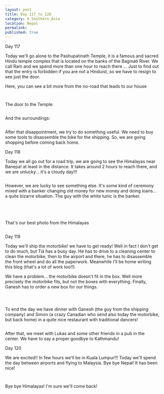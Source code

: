 ```yaml
---
layout: post
title: Day 117_to_120
category: 6_Southern_Asia
location: Nepal
permalink: 
published: true
---
```


Day 117

Today we'll go alone to the Pashupatinath Temple, it is a famous and sacred Hindu temple complex that is located on the banks of the Bagmati River. We call Ram and we spend more than one hour to reach there ... Just to find out that the entry is forbidden if you are not a Hinduist, so we have to resign to see just the door.

Here, you can see a bit more from the no-road that leads to our house

<p><a
href="https://lh3.googleusercontent.com/v7_rigm8RPA2q-vA_cBzXvbN1Lh4ydU6TDlcJJXysOlLrYJvbnIyyZbvqEXrkdsX0iPX7FmgdEHqzD9s3QPyApeCXsk79e8EsdU4Brp0vGz0yXTHBFl_P975Y9ncC8RsewS08XdyBOsNoxg0VQrOG1UX1fRKz6DfAd8w6ShABerODP5qS8452YrWgvEOpnpZt0bSQfjMrGFnb_MTDn0-gZwzKmmMGVQcShtbq-9IkAtV6QqR3lp-mUh8otAhpN6_dKFsLgB6wrxaVhnFRM0W9JlcaCqBdQbwXhaiDrWor63Cs_D7P6B6y_oeBlWQfbd5Oqxy1vdPQQ8QiU_AFYZaMVMfGnGMwJ-uLadZKymUfxKXkwVigJfCqUXVnjCwTYm4oQ98aE7_WI1Z4pHCDiOABjuS6Ez76YQ0OziOwSkqUMkEGymideiFMq7hrzilLFt_kehFykNjaQPn7QazK8NDs5P0P5XbbhSbZhDtcRgeXSWEYkfL1Uaq4Ls8zEBzNzehPgejIa1qiIFcnp9BBNXf4U4T08XR11XyWaRmnjAMVDDJkI9fSCbnX22kNe7t7p_7BRHAJIF2tdh43koLkm6AZxBcDLiJhfrLZdeZLNp-N65df_EaC_1eh3Yl-DHFVNNVp6uoH6XM4_0SEnwdwNcRcHCfRH8H0CQ_0_jQO31OWcDH9F2305ySJv2-6g=w669-h502-no"><img 
src="https://lh3.googleusercontent.com/v7_rigm8RPA2q-vA_cBzXvbN1Lh4ydU6TDlcJJXysOlLrYJvbnIyyZbvqEXrkdsX0iPX7FmgdEHqzD9s3QPyApeCXsk79e8EsdU4Brp0vGz0yXTHBFl_P975Y9ncC8RsewS08XdyBOsNoxg0VQrOG1UX1fRKz6DfAd8w6ShABerODP5qS8452YrWgvEOpnpZt0bSQfjMrGFnb_MTDn0-gZwzKmmMGVQcShtbq-9IkAtV6QqR3lp-mUh8otAhpN6_dKFsLgB6wrxaVhnFRM0W9JlcaCqBdQbwXhaiDrWor63Cs_D7P6B6y_oeBlWQfbd5Oqxy1vdPQQ8QiU_AFYZaMVMfGnGMwJ-uLadZKymUfxKXkwVigJfCqUXVnjCwTYm4oQ98aE7_WI1Z4pHCDiOABjuS6Ez76YQ0OziOwSkqUMkEGymideiFMq7hrzilLFt_kehFykNjaQPn7QazK8NDs5P0P5XbbhSbZhDtcRgeXSWEYkfL1Uaq4Ls8zEBzNzehPgejIa1qiIFcnp9BBNXf4U4T08XR11XyWaRmnjAMVDDJkI9fSCbnX22kNe7t7p_7BRHAJIF2tdh43koLkm6AZxBcDLiJhfrLZdeZLNp-N65df_EaC_1eh3Yl-DHFVNNVp6uoH6XM4_0SEnwdwNcRcHCfRH8H0CQ_0_jQO31OWcDH9F2305ySJv2-6g=w669-h502-no" alt=""></a></p>

<p><a
href="https://lh3.googleusercontent.com/ckd81FyknJTK6wSZKogrMl0tcoWyQzu-4BviLzYZAVcWm0XjmPm6AQd8PdIBRWkHw6l3Bev_aOFhix96Wyxs-Kg0eBBAh0PaC8WMRMkIEnzF05MURGRSIiJw9kaeM5qwmLxftkYE3Fe1VsyH8C9u7TCGpVIkN9PO6RNbSfbd8Dx3SPbRv7Pm4N0F-cQIYjdnGVnIzOHzeoNnhE-Bt9Sf4QJny92uWKep3FFK9aAOc7oqdx1HoaHR-Cp8TxlJs6qCVGhoHjPbrniin8b2zNxoHFI3NhTqpcrM29R1ksZA3hIQWqZxGl5RaS0xIZSjcQ-tKfA-sgrn-GRknA8lzaNa-qkUDfFlJVtvMx26k4kKOu2wmb8vpwMx2QVaXKUCmtd9dGtK5GE9GKtQrpihzvToVr8SAeP_KZ_ckEHIUrkbc_n-ygh_wJJ0pfdoIHl-Vb0MlUlnANrHhwKZGd9aaZFD9pt9jgsmHQd3KF6b2J7-EutUZW6IYVK5zItgR3V3JmROoxJsQTJzvj1s_vFDRxYJEZNvK4Qqp1tlZ2_6dV7Eaa-BxNXhRSuN5wr7vf39KStk0UD4isI5-KDz5kK6OBsplLQBKW1_F_3NRc7_z0Wulxnj1sQArPxC2ClEjVj20qfceowiMTEffHoPOFLqV26smo2ENAyhrK5fLaEI3_iUN0aU3Xb6w7MPiiJAFw=w836-h627-no"><img 
src="https://lh3.googleusercontent.com/ckd81FyknJTK6wSZKogrMl0tcoWyQzu-4BviLzYZAVcWm0XjmPm6AQd8PdIBRWkHw6l3Bev_aOFhix96Wyxs-Kg0eBBAh0PaC8WMRMkIEnzF05MURGRSIiJw9kaeM5qwmLxftkYE3Fe1VsyH8C9u7TCGpVIkN9PO6RNbSfbd8Dx3SPbRv7Pm4N0F-cQIYjdnGVnIzOHzeoNnhE-Bt9Sf4QJny92uWKep3FFK9aAOc7oqdx1HoaHR-Cp8TxlJs6qCVGhoHjPbrniin8b2zNxoHFI3NhTqpcrM29R1ksZA3hIQWqZxGl5RaS0xIZSjcQ-tKfA-sgrn-GRknA8lzaNa-qkUDfFlJVtvMx26k4kKOu2wmb8vpwMx2QVaXKUCmtd9dGtK5GE9GKtQrpihzvToVr8SAeP_KZ_ckEHIUrkbc_n-ygh_wJJ0pfdoIHl-Vb0MlUlnANrHhwKZGd9aaZFD9pt9jgsmHQd3KF6b2J7-EutUZW6IYVK5zItgR3V3JmROoxJsQTJzvj1s_vFDRxYJEZNvK4Qqp1tlZ2_6dV7Eaa-BxNXhRSuN5wr7vf39KStk0UD4isI5-KDz5kK6OBsplLQBKW1_F_3NRc7_z0Wulxnj1sQArPxC2ClEjVj20qfceowiMTEffHoPOFLqV26smo2ENAyhrK5fLaEI3_iUN0aU3Xb6w7MPiiJAFw=w836-h627-no" alt=""></a></p>

The door to the Temple:

<p><a
href="https://lh3.googleusercontent.com/v9-sQMedpAnsuA__HXW6qzXZgm-FhMq8xrkPLpHw_X9nD-zlh3L-PhwwZz0CwkwsCykqrI1pJalBfx3coUX03CLVJnh2VRaL_Xsn0sVQ_9K5N0eeViukGck56KWne7MKFQ0Y-kZ0l4vi21sR4CvaP7qd4i42O4kfKimEcMKi-SlYbegCVwsI16Wjh3oeVMidPnilGpL_yqNIpc61z3KcXZQO8uk7qyxksQlSVNaJZxfhUPA1W6k8wSICg5G6sqIiCuMnhMX0HvpmE6XkRg6GxD5_RusiRxuc0JzFYqrMLokNyEMU-zyibRUbf6RNa9ct46OflYlQWrApPCyf2wIIKz1_0YygSfbk9MdBUmbRMXmH93JgpmV_4NuYNp66C75cCV9UnIhxp9f81aqDSkqKt9un5xHq5rc4XcQWlGb-fohHanBXtFTbFEDBBAgAG6Kxg1oj0_rCCZ88LeRpBrnqVO87ZxTiIBHkNEssuMKiRC4dBUGuB3_zhZks4dJqiVkLcM3NxeBtEN9I9t1HF_T6pOOXz_qmLP0m7Eod17qsfBI_VUFtMHW8xjgsmvme9wF7gAO8eahPJxxV3ZSoCF97OiGzNaPZmL4MQYaoxTfe_vGglRBY2N2BJp-UvDRjiv1Zdiqt7Bl5ZmhX6g9KoHAbnYXY-OPuQn3fdbQPqD_7gr9SQfucRuQD9arErg=w377-h502-no"><img 
src="https://lh3.googleusercontent.com/v9-sQMedpAnsuA__HXW6qzXZgm-FhMq8xrkPLpHw_X9nD-zlh3L-PhwwZz0CwkwsCykqrI1pJalBfx3coUX03CLVJnh2VRaL_Xsn0sVQ_9K5N0eeViukGck56KWne7MKFQ0Y-kZ0l4vi21sR4CvaP7qd4i42O4kfKimEcMKi-SlYbegCVwsI16Wjh3oeVMidPnilGpL_yqNIpc61z3KcXZQO8uk7qyxksQlSVNaJZxfhUPA1W6k8wSICg5G6sqIiCuMnhMX0HvpmE6XkRg6GxD5_RusiRxuc0JzFYqrMLokNyEMU-zyibRUbf6RNa9ct46OflYlQWrApPCyf2wIIKz1_0YygSfbk9MdBUmbRMXmH93JgpmV_4NuYNp66C75cCV9UnIhxp9f81aqDSkqKt9un5xHq5rc4XcQWlGb-fohHanBXtFTbFEDBBAgAG6Kxg1oj0_rCCZ88LeRpBrnqVO87ZxTiIBHkNEssuMKiRC4dBUGuB3_zhZks4dJqiVkLcM3NxeBtEN9I9t1HF_T6pOOXz_qmLP0m7Eod17qsfBI_VUFtMHW8xjgsmvme9wF7gAO8eahPJxxV3ZSoCF97OiGzNaPZmL4MQYaoxTfe_vGglRBY2N2BJp-UvDRjiv1Zdiqt7Bl5ZmhX6g9KoHAbnYXY-OPuQn3fdbQPqD_7gr9SQfucRuQD9arErg=w377-h502-no" alt=""></a></p>

And the surroundings:

<p><a
href="https://lh3.googleusercontent.com/wqPjRGY4sbYfgrepjKX7HjiZQ6nzURMdlvOqEURY5KwyhZT7xu0Z-ILaw5YM9S6ULfvK6ufj5CUG6z4zB0EkBKZ_3gjj9DEgvb5wSC6u27BUQq7jPcdbTsYIEwGMK4zYN2gKfhcG_i3E2k_gAHu7VE3bbXv-p-lreaXzHwe1uGOAwBSW-dputxsRdWuYujiWd4Gbym-VFPacQ5iZ5GUkceAUx40L-jvjpHewzZsbDWnQjw3PthEm_I49Kl-yTkmnbrn2uDlTNn_OwJ_S9DuKGyM0ue2EaTY0RmQdfHnJKyOUzR-zKu7wX5BXALIU-F6sVKueV2iqgDjdAlQUKnlEtQn1yO_4PR8bPeuk3Ago9OBwD6-oYGZlYWfOXYjL_396iU1tbdwHFGDeJpZhZMdM_MCgRh18Z4nojopXvlf2Fe77ZTFQ0THWypi8DPI8VmuadzC3tO9u1vJMHTbB-sfmq29u2FpZ-6MxcAbiRoGpKY-Ejn539FGw7o5lIgPjgEaI0xXUHl79OJ1Wiam2d1bVpGJeyreRIug99odGSPYNiuNcUjaQb0tC0nTHITNwExbhec-m7AJb8X2h196DRZWXg64TPxzbXXWw6Sk2ruvKN8fQhxQuQyKPRPCZ5z3-qooA9lt9BAUDdkW6SjDbEY3km4o0nNCErUT8comqPPAdK1QEOCUxARV1TZuy1g=w836-h627-no"><img 
src="https://lh3.googleusercontent.com/wqPjRGY4sbYfgrepjKX7HjiZQ6nzURMdlvOqEURY5KwyhZT7xu0Z-ILaw5YM9S6ULfvK6ufj5CUG6z4zB0EkBKZ_3gjj9DEgvb5wSC6u27BUQq7jPcdbTsYIEwGMK4zYN2gKfhcG_i3E2k_gAHu7VE3bbXv-p-lreaXzHwe1uGOAwBSW-dputxsRdWuYujiWd4Gbym-VFPacQ5iZ5GUkceAUx40L-jvjpHewzZsbDWnQjw3PthEm_I49Kl-yTkmnbrn2uDlTNn_OwJ_S9DuKGyM0ue2EaTY0RmQdfHnJKyOUzR-zKu7wX5BXALIU-F6sVKueV2iqgDjdAlQUKnlEtQn1yO_4PR8bPeuk3Ago9OBwD6-oYGZlYWfOXYjL_396iU1tbdwHFGDeJpZhZMdM_MCgRh18Z4nojopXvlf2Fe77ZTFQ0THWypi8DPI8VmuadzC3tO9u1vJMHTbB-sfmq29u2FpZ-6MxcAbiRoGpKY-Ejn539FGw7o5lIgPjgEaI0xXUHl79OJ1Wiam2d1bVpGJeyreRIug99odGSPYNiuNcUjaQb0tC0nTHITNwExbhec-m7AJb8X2h196DRZWXg64TPxzbXXWw6Sk2ruvKN8fQhxQuQyKPRPCZ5z3-qooA9lt9BAUDdkW6SjDbEY3km4o0nNCErUT8comqPPAdK1QEOCUxARV1TZuy1g=w836-h627-no" alt=""></a></p>

After that disappointment, we try to do something useful. We need to buy some tools to disassemble the bike for the shipping. So, we are going shopping before coming back home.

Day 118

Today we all go out for a road trip, we are going to see the Himalayas near Banepa! at least in the distance. It takes around 2 hours to reach there, and we are unlucky... it's a cloudy day!!!

<p><a
href="https://lh3.googleusercontent.com/sxJpGX1XmbEyhtVCR0VgkCT4q9i00RtSElbVk8DlqulM7_Shb82hd3hrxui7eQKU4FczOpA2_6TpfgSdzz93bMDDxkCjmjg45t0hXoTfBn6jE8chIzDPQ767rWjsItHg-nQPD4ffW_yDUG7Q1u3kCBcvMqtw8QD447RA3vY4BBgIgHiiNW98uP00xM37uOQoruwvcN9GBmoojGL4e2bYJVmdfdCp4frIjG7HL9NC9b1pD52VPelVk8ulpmQdx9XoonPlo7E6X95aAtDk6JCjg7q5cxV5aGkngN1ElmVPYltpdMzq1XlR8PshFrtXtU5FSgOgbysH2fQ8wrAlzG6_tXifKdoqboJfM-QP3sxZx_Xhwj4f74lHXldMVekaMcktlM8wL_6uGQIu1alCQHbFh5lbIIbXAYVrGEfDpXGITzNpfUMfYkbjLNPRild4-j4OfBbIircZlciWjWNWfM_8K4WuBcAa0_fjvEwfQqyp2Loh7__0qmQOtXIQ_EMX2dRI3S2RT8GRQuS8jWPcY5lzXsdTiQwrExYhstYaFxZST2GAA_W761kWyWh6AkLp1dbWG89ezubz3aI5oqwFJE3Yj7TvC9o0qoahUOKttwyvX3lxH0JCzB5xVQ-DWdmZjIavWMXWg-mjW9D8ncH-dNOPG8WQKVg5MS3It6Gz9mIAsQ_x_O1n7bSbDrKRig=w669-h502-no"><img 
src="https://lh3.googleusercontent.com/sxJpGX1XmbEyhtVCR0VgkCT4q9i00RtSElbVk8DlqulM7_Shb82hd3hrxui7eQKU4FczOpA2_6TpfgSdzz93bMDDxkCjmjg45t0hXoTfBn6jE8chIzDPQ767rWjsItHg-nQPD4ffW_yDUG7Q1u3kCBcvMqtw8QD447RA3vY4BBgIgHiiNW98uP00xM37uOQoruwvcN9GBmoojGL4e2bYJVmdfdCp4frIjG7HL9NC9b1pD52VPelVk8ulpmQdx9XoonPlo7E6X95aAtDk6JCjg7q5cxV5aGkngN1ElmVPYltpdMzq1XlR8PshFrtXtU5FSgOgbysH2fQ8wrAlzG6_tXifKdoqboJfM-QP3sxZx_Xhwj4f74lHXldMVekaMcktlM8wL_6uGQIu1alCQHbFh5lbIIbXAYVrGEfDpXGITzNpfUMfYkbjLNPRild4-j4OfBbIircZlciWjWNWfM_8K4WuBcAa0_fjvEwfQqyp2Loh7__0qmQOtXIQ_EMX2dRI3S2RT8GRQuS8jWPcY5lzXsdTiQwrExYhstYaFxZST2GAA_W761kWyWh6AkLp1dbWG89ezubz3aI5oqwFJE3Yj7TvC9o0qoahUOKttwyvX3lxH0JCzB5xVQ-DWdmZjIavWMXWg-mjW9D8ncH-dNOPG8WQKVg5MS3It6Gz9mIAsQ_x_O1n7bSbDrKRig=w669-h502-no" alt=""></a></p>

However, we are lucky to see something else. It's some kind of ceremony mixed with a banker changing old money for new money and doing loans... a quite bizarre situation. The guy with the white tunic is the banker.

<p><a
href="https://lh3.googleusercontent.com/xsWgJq8y0aac0Yd3l3rjwMYQ1Ng_fLMvkpvm4hE9Xavl5a_52t3AhWE-87JA2Hg9YGw7NFzpAQR-rI79_Y5-zqCpExypBD11yLepdaw9PHN0ukCRN93UsuJnEGZZV4RwijXKyFWQ_DeNtMUCCoEBEd2lej6QClMp8KqemkRR_foPc6bWlns2s5JxftMiNteevjsjhL16DBibMoXLTD1XNwzAtzvqBFZKLP8sqtpz7Dug8Ikq_v1wqDlsGpkvYq61AtIkUb3FczCgEJ6_zAI8wTkPAw8RbNQ2lMl27DrRXHgSWuvk-XAnYKYbPSpujACAuwVo3KacFO4SDIJazEAtEgICu9gSJbZSc_qjLzqg-85i-e51pe82rjsK5cpeRaEr_CiMDrMs6Xo941OWKlwGn2F99gKcoZOWl8UmDGDmJ7MdsFpGhBogcketIZJHWkkALgHb1-HnEFKqCn9GdAdUPk2R4zITBrsIcWQfo28KMcbmTYXzfPyjV2rsTHvS_7DVKim30IyxKcfoqQnUS-pBX02PaDYUzkQ3kB0a9w5Mbwgnq_uxsZ6m80ojpx5dKugV0Wu5bFfJaYMIZA8G8-lDysGajG_RuBTQeAkfxkYjxpwptvxOI2gktarsVHLPK0a4Ce-6KQCp1ybcrv4Cy5LB0GYP_cs2rk-HOhd1Cj8vv5nD7ExxYBfCflDbiA=w669-h502-no"><img 
src="https://lh3.googleusercontent.com/xsWgJq8y0aac0Yd3l3rjwMYQ1Ng_fLMvkpvm4hE9Xavl5a_52t3AhWE-87JA2Hg9YGw7NFzpAQR-rI79_Y5-zqCpExypBD11yLepdaw9PHN0ukCRN93UsuJnEGZZV4RwijXKyFWQ_DeNtMUCCoEBEd2lej6QClMp8KqemkRR_foPc6bWlns2s5JxftMiNteevjsjhL16DBibMoXLTD1XNwzAtzvqBFZKLP8sqtpz7Dug8Ikq_v1wqDlsGpkvYq61AtIkUb3FczCgEJ6_zAI8wTkPAw8RbNQ2lMl27DrRXHgSWuvk-XAnYKYbPSpujACAuwVo3KacFO4SDIJazEAtEgICu9gSJbZSc_qjLzqg-85i-e51pe82rjsK5cpeRaEr_CiMDrMs6Xo941OWKlwGn2F99gKcoZOWl8UmDGDmJ7MdsFpGhBogcketIZJHWkkALgHb1-HnEFKqCn9GdAdUPk2R4zITBrsIcWQfo28KMcbmTYXzfPyjV2rsTHvS_7DVKim30IyxKcfoqQnUS-pBX02PaDYUzkQ3kB0a9w5Mbwgnq_uxsZ6m80ojpx5dKugV0Wu5bFfJaYMIZA8G8-lDysGajG_RuBTQeAkfxkYjxpwptvxOI2gktarsVHLPK0a4Ce-6KQCp1ybcrv4Cy5LB0GYP_cs2rk-HOhd1Cj8vv5nD7ExxYBfCflDbiA=w669-h502-no" alt=""></a></p>

<p><a
href="https://lh3.googleusercontent.com/a2hqosWNswJybM_zWJL0_NQOhN4v4MduIVuQQXVsnuNmh0p1O5JYWWh229UwYh4dI3T-sEAShmJpWX4GZdU-f192oMsMItK_8KLiJI61hS8jIHxdvw-n5ZKrtilaLMdiPCxi-1kGMdRAvjqpUWbsWiB7XVxJRll7dzlBtbXTYPLN0l6nIuNxNjJfaFyLttVccfcaDPXkm2Ddsrm9yQxtLUnfms9wxIe_8KZ1FQXaHrb2Rr3fwm7QbOvQ4Cnsq40-aU4EsrChqBrsHkLjaqPEFCmRajUjsPo-jxBXrgDWlvNfp-7lqWF-IuIegsTicOiwT7hu0xXgIq0nB-7Joz5CzQcoGiXJRshA5Dd5ZGEsmSDnG6iS7Seo1lfqr6lDRufM3RZztyLbMAUyEMmws3eWPsyiwd2MsQrp6E39JwER3er21nhtUtbRYjQdNSboLG1pY3PLPnUvpVt7K0N2z6URJh9_knPDSS_tSdP8y3M02QBxAijX7ydlatFv-qZgkzPHMP8j_ONVj4WCk-WD7VUXmxUXRo7R7fAJkwKWRRyX4aBfK-Uflzm3fsLWoWUc5zN4HE02aMhIu0eher5KwMqG5B1t4oUsvdJnNQnomNXSRgFzNacsDZ4WjdelyNp1ryVIu0LMw8Kg3bl-AiSupb_s0GuUgPuw6J4VanEgZGwKvA0GR_c3UJcuzhzStQ=w836-h627-no"><img 
src="https://lh3.googleusercontent.com/a2hqosWNswJybM_zWJL0_NQOhN4v4MduIVuQQXVsnuNmh0p1O5JYWWh229UwYh4dI3T-sEAShmJpWX4GZdU-f192oMsMItK_8KLiJI61hS8jIHxdvw-n5ZKrtilaLMdiPCxi-1kGMdRAvjqpUWbsWiB7XVxJRll7dzlBtbXTYPLN0l6nIuNxNjJfaFyLttVccfcaDPXkm2Ddsrm9yQxtLUnfms9wxIe_8KZ1FQXaHrb2Rr3fwm7QbOvQ4Cnsq40-aU4EsrChqBrsHkLjaqPEFCmRajUjsPo-jxBXrgDWlvNfp-7lqWF-IuIegsTicOiwT7hu0xXgIq0nB-7Joz5CzQcoGiXJRshA5Dd5ZGEsmSDnG6iS7Seo1lfqr6lDRufM3RZztyLbMAUyEMmws3eWPsyiwd2MsQrp6E39JwER3er21nhtUtbRYjQdNSboLG1pY3PLPnUvpVt7K0N2z6URJh9_knPDSS_tSdP8y3M02QBxAijX7ydlatFv-qZgkzPHMP8j_ONVj4WCk-WD7VUXmxUXRo7R7fAJkwKWRRyX4aBfK-Uflzm3fsLWoWUc5zN4HE02aMhIu0eher5KwMqG5B1t4oUsvdJnNQnomNXSRgFzNacsDZ4WjdelyNp1ryVIu0LMw8Kg3bl-AiSupb_s0GuUgPuw6J4VanEgZGwKvA0GR_c3UJcuzhzStQ=w836-h627-no" alt=""></a></p>

<p><a
href="https://lh3.googleusercontent.com/Ajs9iHcJerGvdMMCx6CGOZ41L3YrYrZbvpJsAKlPPwL28qpaRbg5v0K30KzIrr-t3YCAkGwm0eVQCWaZgNSgAXG3Njq6S-tY6qGql7PcGu9JvJGpoHuAIXi_6lMRwet_2z-uV1Z_SiaqBsZbvfRnA1Y7gkDT9RRbreZi_Kly7mMEz94k-AvpsNqktdEp0vmZCFkx-oyGjY9qLv_JQQ14cmj4_EgZoA7IIAqEBxyok6cp3Ob5YreoHIe7GEaPu5Yp0QZzgv2UKhZBO3N4EHqxdAUqVQCQgqN75cHM7Z_SRPZjjUcVwQZ8U72qU8gLHuYaw-eNe22l6wX2ox-LDwDoHCuwofdwC3skTjXPBU2NdEeFfg1463zC1_z-ktqG0EamdrZeHujJyIDsCnte7OWaxQmP0I_DeHAJJ-gROID-2D-DWSxXZu3YLu7bGgal335iflvmwjLeSFXPiS0XSuxOW3qxZhdhk3x_ZW3s_KRQRHzAMTC66B77cdFIElMAgojF5mc7ecwhcd2vYdAM6twgDOTitCJzyPWpUkShzvCIQRhy4UPSBWqBSEtI99aA8rrIy9bxq8LGnr0E5uIbECIrDIIQNGk7sfK6eewJHId9NQhF7WBVj7BeKHJJku6uXfEsDRZUwXxx4GfxSNaKvrI8bVNzc4sQ0osmRAZi5U7bQafCg-V1jOIlf7dnBg=w836-h627-no"><img 
src="https://lh3.googleusercontent.com/Ajs9iHcJerGvdMMCx6CGOZ41L3YrYrZbvpJsAKlPPwL28qpaRbg5v0K30KzIrr-t3YCAkGwm0eVQCWaZgNSgAXG3Njq6S-tY6qGql7PcGu9JvJGpoHuAIXi_6lMRwet_2z-uV1Z_SiaqBsZbvfRnA1Y7gkDT9RRbreZi_Kly7mMEz94k-AvpsNqktdEp0vmZCFkx-oyGjY9qLv_JQQ14cmj4_EgZoA7IIAqEBxyok6cp3Ob5YreoHIe7GEaPu5Yp0QZzgv2UKhZBO3N4EHqxdAUqVQCQgqN75cHM7Z_SRPZjjUcVwQZ8U72qU8gLHuYaw-eNe22l6wX2ox-LDwDoHCuwofdwC3skTjXPBU2NdEeFfg1463zC1_z-ktqG0EamdrZeHujJyIDsCnte7OWaxQmP0I_DeHAJJ-gROID-2D-DWSxXZu3YLu7bGgal335iflvmwjLeSFXPiS0XSuxOW3qxZhdhk3x_ZW3s_KRQRHzAMTC66B77cdFIElMAgojF5mc7ecwhcd2vYdAM6twgDOTitCJzyPWpUkShzvCIQRhy4UPSBWqBSEtI99aA8rrIy9bxq8LGnr0E5uIbECIrDIIQNGk7sfK6eewJHId9NQhF7WBVj7BeKHJJku6uXfEsDRZUwXxx4GfxSNaKvrI8bVNzc4sQ0osmRAZi5U7bQafCg-V1jOIlf7dnBg=w836-h627-no" alt=""></a></p>


<p><a
href="https://lh3.googleusercontent.com/eYunVJpXr1niNHkImko1aWBax0Ua4_sLntE1fVYjIJXvrUDd9FrAe9n022wJZYLp7wD1pQvbGAKjg3HdW1-Ge3E55LmWYtERspC9RMNs36fixDzhGyxuGQK1lHw6ElQDrZCaDuFuolp4cHR7MmUxuoj0lRgPCCePBC0ug73lDcPnjVZoiSg4gQudk_ZkEWbBZKasHBJ1jZUjDd_SNPtbtkytlggJvec8sxlD5y67IYjjJF249UGlG1pNBX4x__gooIRfsuHcRgZIYGS8Jr354qOoHx9Dq0oIXXBHAUp5KMa7dh9JV-o-XcdCjLfm6dPuEuMtAJ8yb_Vk8mXiT78veum7gU9aF_svmYipZ82kNHbU0ZyC7nQ4TV-ODyvxw6-eDF9PuAs-f7BHtGIfekYDwYKQit57FJYtER3yGqLIiYNI7l22u0TCammr4c2iRC0wiCl2-dWSZ0hVQD3HmFfsLnFRJhMtkajXWmr2pY3FvNuhxzZSHQ3IZcuHBigkNYU-seIuCcxNnfNitPi3aGgQmHrsrLA0hWl52kCvu_9oySljZa2Mb2PhNI7QcI2GbPEhIifq6fvCK494WxIqKkvnTZVzgj5ekCm5VKmAPxOELnu7RnaFrurN0YVm19dKEKj77f_dg4aca6tOPXnHV6h0_W8LQxle6MVcYNtGVI5KpCsi7850jblBiwvgNg=w836-h627-no"><img 
src="https://lh3.googleusercontent.com/eYunVJpXr1niNHkImko1aWBax0Ua4_sLntE1fVYjIJXvrUDd9FrAe9n022wJZYLp7wD1pQvbGAKjg3HdW1-Ge3E55LmWYtERspC9RMNs36fixDzhGyxuGQK1lHw6ElQDrZCaDuFuolp4cHR7MmUxuoj0lRgPCCePBC0ug73lDcPnjVZoiSg4gQudk_ZkEWbBZKasHBJ1jZUjDd_SNPtbtkytlggJvec8sxlD5y67IYjjJF249UGlG1pNBX4x__gooIRfsuHcRgZIYGS8Jr354qOoHx9Dq0oIXXBHAUp5KMa7dh9JV-o-XcdCjLfm6dPuEuMtAJ8yb_Vk8mXiT78veum7gU9aF_svmYipZ82kNHbU0ZyC7nQ4TV-ODyvxw6-eDF9PuAs-f7BHtGIfekYDwYKQit57FJYtER3yGqLIiYNI7l22u0TCammr4c2iRC0wiCl2-dWSZ0hVQD3HmFfsLnFRJhMtkajXWmr2pY3FvNuhxzZSHQ3IZcuHBigkNYU-seIuCcxNnfNitPi3aGgQmHrsrLA0hWl52kCvu_9oySljZa2Mb2PhNI7QcI2GbPEhIifq6fvCK494WxIqKkvnTZVzgj5ekCm5VKmAPxOELnu7RnaFrurN0YVm19dKEKj77f_dg4aca6tOPXnHV6h0_W8LQxle6MVcYNtGVI5KpCsi7850jblBiwvgNg=w836-h627-no" alt=""></a></p>


That's our best photo from the Himalayas

<p><a
href="https://lh3.googleusercontent.com/p4Cq0nhNBGcR4c3hNfzJoM2knCGY-ZYWwA3uTuOyrDlDQRvSTho3rG8z79nKnX9hpe-m-eslbKrHZpy9XYlSFEfd2HvmPf4YhJeyCoQQvpy6mKhEqn2pkdHr9vN41UApCmTQL9JQXceVGx8mihew8XihlKejwXTgz7YFIfVWIk3zolUmTEeldrUv8K93wx1LQsqqDGZsRbP8ZOpfIcKKF5ntTXIgtuATkxtru4wGBfwf1BZbzkTTTD2ekBb-na0MAKxxf8srGZjQlw98LGfBDG-eH9SCpqW3SSvL-1D28NK9F0qi6ESGhUgWaWQXD4L5QIJ65-yMdBKp4KH4RSNLVnZGNZDXMOhTJZFeSaXFA5jr_TC6BoWB_dDftciuDl7bx-ygw_WU4uLI0xqvyNaxMn0qf94QYmfe_sj4M8WeBqpKzgpWJqX2mEiUkbpdBhVy3DV8ZDVpYGDTMrRdgAltcTwNyrxB0Qdu6DDzOfaPVGogFoxzeFtiOhyECnKK5ZW2QEr2I0Zt7PjZtVL8HS_MKtQuL88wn3K_dwZS5Dy9pxpGZ0hR9tglTrQ6nG65UkJlCqfmFtGGYD07cOvpmZge4BdaBV7J5i0xYiCWrSkF75FQbDtgqEZS-0Q2ZPCvM48zyusCmE0rl8-qXCF5kkcZ2c0_gWcCJIMOEm37ku0xdJRI0x_o1vZ4teXtNA=w836-h627-no"><img 
src="https://lh3.googleusercontent.com/p4Cq0nhNBGcR4c3hNfzJoM2knCGY-ZYWwA3uTuOyrDlDQRvSTho3rG8z79nKnX9hpe-m-eslbKrHZpy9XYlSFEfd2HvmPf4YhJeyCoQQvpy6mKhEqn2pkdHr9vN41UApCmTQL9JQXceVGx8mihew8XihlKejwXTgz7YFIfVWIk3zolUmTEeldrUv8K93wx1LQsqqDGZsRbP8ZOpfIcKKF5ntTXIgtuATkxtru4wGBfwf1BZbzkTTTD2ekBb-na0MAKxxf8srGZjQlw98LGfBDG-eH9SCpqW3SSvL-1D28NK9F0qi6ESGhUgWaWQXD4L5QIJ65-yMdBKp4KH4RSNLVnZGNZDXMOhTJZFeSaXFA5jr_TC6BoWB_dDftciuDl7bx-ygw_WU4uLI0xqvyNaxMn0qf94QYmfe_sj4M8WeBqpKzgpWJqX2mEiUkbpdBhVy3DV8ZDVpYGDTMrRdgAltcTwNyrxB0Qdu6DDzOfaPVGogFoxzeFtiOhyECnKK5ZW2QEr2I0Zt7PjZtVL8HS_MKtQuL88wn3K_dwZS5Dy9pxpGZ0hR9tglTrQ6nG65UkJlCqfmFtGGYD07cOvpmZge4BdaBV7J5i0xYiCWrSkF75FQbDtgqEZS-0Q2ZPCvM48zyusCmE0rl8-qXCF5kkcZ2c0_gWcCJIMOEm37ku0xdJRI0x_o1vZ4teXtNA=w836-h627-no" alt=""></a></p>

Day 119 

Today we'll ship the motorbike! we have to get ready! Well in fact I don't get to do much, but Tià has a busy day. He has to drive to a cleaning center to clean the motorbike, then to the airport and there, he has to disassemble the front wheel and do all the paperwork. Meanwhile I'll be home writing this blog (that's a lot of work too!!).

We have a problem... the motorbike doesn't fit in the box. Well more precisely the motorbike fits, but not the boxes with everything. Finally, Ganesh has to order a new box for our things.

<p><a
href="https://lh3.googleusercontent.com/16q_g-EN-nvSq1QyoorHBhxme67Cfihyr_GFahdWJAeqEXXKK6lBfr9Z05ukXFwp67efsrg49JbF27zlCdvb54quGhrQIFyiZk3v92gB2wJSL1IdMyoLgjHJw0_SG7lZp4zN_Qv9VHyg1IVyBQzGTeuBj6F6bxBs0wy9AmxLyYwIzDVji2LPqQEDZKQwr3QT49XNJNVPPiDcdohQMunmQqh1ck8LOCM0lGnghVcpBsy7nxMxONPgemMCS7rsWcJLdkey8VQSr-vZeiKD6rPeR4cUdxd7O_6Hc0iUP6SXBcJl7Wfz035dslpG2BH4oHY7va9Rds3DN1BLuj7DcSD1a5x3LHeo9KlBwo8r1Eri7zix2LET4DD6SoV2gkipeev3SarmE2NQMVDvW6thqcaiN4tpclVxEREslnQv_luyZmfS9rIuZaNtcsT8zRAFk485uIFpUGgHRD4b3IJv4kKZSe1cOrsen5nzOMTqznP9TKIACrqDlEl_U5_-nhbt-EL6cfnR1z4RTe00zT8quLIXqPC4ODNNp2hSim3D7Z_uQVH0iyU8bNpI2l8ukXCCPvYbKrWjxvU_h0w4wjrBeRfA6aQvZDMRnQH-CxbDjfIHIGe4KlkPp17UAcaK2LxoFfzCgvIiPvcvWFi89c6bZfB2QhKnfD3aW99EprjhaOa8tSBNpMMdqSsCREkK7w=w669-h502-no"><img 
src="https://lh3.googleusercontent.com/16q_g-EN-nvSq1QyoorHBhxme67Cfihyr_GFahdWJAeqEXXKK6lBfr9Z05ukXFwp67efsrg49JbF27zlCdvb54quGhrQIFyiZk3v92gB2wJSL1IdMyoLgjHJw0_SG7lZp4zN_Qv9VHyg1IVyBQzGTeuBj6F6bxBs0wy9AmxLyYwIzDVji2LPqQEDZKQwr3QT49XNJNVPPiDcdohQMunmQqh1ck8LOCM0lGnghVcpBsy7nxMxONPgemMCS7rsWcJLdkey8VQSr-vZeiKD6rPeR4cUdxd7O_6Hc0iUP6SXBcJl7Wfz035dslpG2BH4oHY7va9Rds3DN1BLuj7DcSD1a5x3LHeo9KlBwo8r1Eri7zix2LET4DD6SoV2gkipeev3SarmE2NQMVDvW6thqcaiN4tpclVxEREslnQv_luyZmfS9rIuZaNtcsT8zRAFk485uIFpUGgHRD4b3IJv4kKZSe1cOrsen5nzOMTqznP9TKIACrqDlEl_U5_-nhbt-EL6cfnR1z4RTe00zT8quLIXqPC4ODNNp2hSim3D7Z_uQVH0iyU8bNpI2l8ukXCCPvYbKrWjxvU_h0w4wjrBeRfA6aQvZDMRnQH-CxbDjfIHIGe4KlkPp17UAcaK2LxoFfzCgvIiPvcvWFi89c6bZfB2QhKnfD3aW99EprjhaOa8tSBNpMMdqSsCREkK7w=w669-h502-no" alt=""></a></p>

<p><a
href="https://lh3.googleusercontent.com/OzBYFYYAb8fc9wLT1tPe_1Bfx5D4j9bpKTdaJ2OEWwblAu7alXZQFj_3-gJnRmPkl_9zL6LsObz_QvHygJk1OdBTcDS1JPEgNWahYh_9ugrG-7SORDmReytDungq8JSjlzuPOcDdCQVx_ajtK0a7VC1VoLadHV3gziVAp7zFbn6uZZaGXZgYPierEwowM2Iyq5suH8VZvNAtvc7y7CUBwrNz69IsO3oOZRM6jDYP5eZ9ZUFzS7a3uU9BLd9HMW2YJXTLGmY9jasqGCTeggdU-O95rUtYLjUDqjFGB1y6FG4hnMKZDkPgtpvyyOQwU1NVbfiNnFcfl6_U73lnQqVFswWe3Zk7euaNtdAKJfcswsOFbuAJG47WgNNFcmaPO0H1UHQqkZU04UL5gimEhsB3p7pw8Yku7k50iNjDvut6Dea1YjY3iHRfbADyLLfeVdTUej7rJzuWLYGk5-LiK3JCCcmgj7kbUxJXirAJ4Lopw206UA59eNft3XbFOUGY3hxL7zVB3hXRLw86vRuCPQjDImswq6Oorlyj9yrgZoKPUe-ByfVXRSZI0tBXggoInY6_6E_dCFdezvSvIU5QZvL62Ybi7QI_xpfmiYrJSN_6iLdkMX9YE7jOSWk907VXH-roeVk4Z6N1PLhAz2AHhQjJGn2TyxFT8Vd2yzIxqiLcC_6JmNsHNFVhpJr33w=w1115-h627-no"><img 
src="https://lh3.googleusercontent.com/OzBYFYYAb8fc9wLT1tPe_1Bfx5D4j9bpKTdaJ2OEWwblAu7alXZQFj_3-gJnRmPkl_9zL6LsObz_QvHygJk1OdBTcDS1JPEgNWahYh_9ugrG-7SORDmReytDungq8JSjlzuPOcDdCQVx_ajtK0a7VC1VoLadHV3gziVAp7zFbn6uZZaGXZgYPierEwowM2Iyq5suH8VZvNAtvc7y7CUBwrNz69IsO3oOZRM6jDYP5eZ9ZUFzS7a3uU9BLd9HMW2YJXTLGmY9jasqGCTeggdU-O95rUtYLjUDqjFGB1y6FG4hnMKZDkPgtpvyyOQwU1NVbfiNnFcfl6_U73lnQqVFswWe3Zk7euaNtdAKJfcswsOFbuAJG47WgNNFcmaPO0H1UHQqkZU04UL5gimEhsB3p7pw8Yku7k50iNjDvut6Dea1YjY3iHRfbADyLLfeVdTUej7rJzuWLYGk5-LiK3JCCcmgj7kbUxJXirAJ4Lopw206UA59eNft3XbFOUGY3hxL7zVB3hXRLw86vRuCPQjDImswq6Oorlyj9yrgZoKPUe-ByfVXRSZI0tBXggoInY6_6E_dCFdezvSvIU5QZvL62Ybi7QI_xpfmiYrJSN_6iLdkMX9YE7jOSWk907VXH-roeVk4Z6N1PLhAz2AHhQjJGn2TyxFT8Vd2yzIxqiLcC_6JmNsHNFVhpJr33w=w1115-h627-no" alt=""></a></p>

<p><a
href="https://lh3.googleusercontent.com/sIC9mWQB34jU0V08fP4ttuKl1EKxmEgCj-0-fy6-vi-zvNcMo5dMeaAYMbutGrhknsotQmoU6frLMo2z6dzisc8CwDFrInl8mB8VcrjhhqcpBCgOumDQPXxEORCKJPkR-Uv2oO9S1QobrHNVCNlB8qxgCRlrhD9aAiOmnYXk_I912fbPPa9E8q-cd7TSd2gGRY_Fw9s-xRj5JyLVct1iJ6jkAnsZut2bC0tcQXPlisx7C2UlVy35l7w0SuYMpn3tGFWWEZSJK1KkSRdDMvsBRt-qqpzKgSZcf_K61xBHMhBy_TMWFOWKc59hHONULwxsB28bGDOYYkgWSzG9z63e_TB3t30gsWm2NNVsrYL7tMLGGPjTFOgvCcTQ8-ogd_amXFrBtz_AkBIRxWJuZ0C9nq4a_JImSgoDLRMReyA1dO0uEJOvy4fSffhZW43hVymCNRP8Q6CYUjamSqFgcAANbjplp2MDKU5DcUDkW1giYcIHU_UAM9Kb0zow_41vfIZyP540I7quBb5yfkriK-TWCm2COiDzzkL_vrX9_BgG9inJRIR6pVckVvYT6XGiR__EYSEN6c93bETUckydlPU1794tx3k5GlmHmwYP6alGizdpMWmWPjnkobv2K4qIk0gxQIHSTTYtiPsbOFeKk5SkhfZmBMPJlI3fNaCo-pTxlkn1z64odRB69CQUlw=w836-h627-no"><img 
src="https://lh3.googleusercontent.com/sIC9mWQB34jU0V08fP4ttuKl1EKxmEgCj-0-fy6-vi-zvNcMo5dMeaAYMbutGrhknsotQmoU6frLMo2z6dzisc8CwDFrInl8mB8VcrjhhqcpBCgOumDQPXxEORCKJPkR-Uv2oO9S1QobrHNVCNlB8qxgCRlrhD9aAiOmnYXk_I912fbPPa9E8q-cd7TSd2gGRY_Fw9s-xRj5JyLVct1iJ6jkAnsZut2bC0tcQXPlisx7C2UlVy35l7w0SuYMpn3tGFWWEZSJK1KkSRdDMvsBRt-qqpzKgSZcf_K61xBHMhBy_TMWFOWKc59hHONULwxsB28bGDOYYkgWSzG9z63e_TB3t30gsWm2NNVsrYL7tMLGGPjTFOgvCcTQ8-ogd_amXFrBtz_AkBIRxWJuZ0C9nq4a_JImSgoDLRMReyA1dO0uEJOvy4fSffhZW43hVymCNRP8Q6CYUjamSqFgcAANbjplp2MDKU5DcUDkW1giYcIHU_UAM9Kb0zow_41vfIZyP540I7quBb5yfkriK-TWCm2COiDzzkL_vrX9_BgG9inJRIR6pVckVvYT6XGiR__EYSEN6c93bETUckydlPU1794tx3k5GlmHmwYP6alGizdpMWmWPjnkobv2K4qIk0gxQIHSTTYtiPsbOFeKk5SkhfZmBMPJlI3fNaCo-pTxlkn1z64odRB69CQUlw=w836-h627-no" alt=""></a></p>

To end the day we have dinner with Ganesh (the guy from the shipping company) and Simon (a crazy Canadian who send also today the motorbike, but back home) in a quite nice restaurant with traditional dancers!

<p><a
href="https://lh3.googleusercontent.com/_jtsoe_Pqwl3wD7RrnzXJTRatjUpbxHCqbTMW6UGPHAcfRr8UYpZcjC6-nT6MU7uGScFuxCfkC_x4suF4CPx9hmHmjq3Xy28axZyiLuKyGpf1EBkYsmDh7tyNzBQx0_yekN4Eh_vaCCxLa5RTOOLhdeuAbWa_43RfC_1LMG7S8_AlfNv0bwVKaFMW2sj_mvfGvYy5813bqHx5Eq8rVPNj54pDMiKgb9GG4zZpqXNQyoZKT4UgWs28W0oKs8nmQdh7ccci5yXhawDr1s7TofSRFuVWxMS8hmVV6sTZxpmLTBfm6T3h7t66406E-CPvWp5jn6WIqqiqICGgG3SS7jtY5io6X9L2S1OU9-6gnBKyi8msUG9iA3nvQRy6R07BfTlHblZJ3CJlOoWQiqkq0QbFZVqCp8vCJBn0yQfdFXlJBPQSvmE--GurxecdUUnwneXz4MxWGDwGFYGHEVFTxFdc4a_l9Ij_3QRIPfRZfY9OsNNutrOquMdgme_egesSgtFfJX0xMurqO8lVrWq1LwjCEA7jn8C3e1rlk6T3EDvrD9dH7U3zeu9boA1k-HTA83otXJCr2YCxkl0foGwv5MqjIx0HyAw9tNmzIItIqKPvVY22yF43RLdVzIQ64xfxTkceNF0HnIjTC6ZQ14OrZI6xnUvSKt9uybR9zNI5O8cfdFdo3AFcUrjoqEH1Q=w669-h502-no"><img 
src="https://lh3.googleusercontent.com/_jtsoe_Pqwl3wD7RrnzXJTRatjUpbxHCqbTMW6UGPHAcfRr8UYpZcjC6-nT6MU7uGScFuxCfkC_x4suF4CPx9hmHmjq3Xy28axZyiLuKyGpf1EBkYsmDh7tyNzBQx0_yekN4Eh_vaCCxLa5RTOOLhdeuAbWa_43RfC_1LMG7S8_AlfNv0bwVKaFMW2sj_mvfGvYy5813bqHx5Eq8rVPNj54pDMiKgb9GG4zZpqXNQyoZKT4UgWs28W0oKs8nmQdh7ccci5yXhawDr1s7TofSRFuVWxMS8hmVV6sTZxpmLTBfm6T3h7t66406E-CPvWp5jn6WIqqiqICGgG3SS7jtY5io6X9L2S1OU9-6gnBKyi8msUG9iA3nvQRy6R07BfTlHblZJ3CJlOoWQiqkq0QbFZVqCp8vCJBn0yQfdFXlJBPQSvmE--GurxecdUUnwneXz4MxWGDwGFYGHEVFTxFdc4a_l9Ij_3QRIPfRZfY9OsNNutrOquMdgme_egesSgtFfJX0xMurqO8lVrWq1LwjCEA7jn8C3e1rlk6T3EDvrD9dH7U3zeu9boA1k-HTA83otXJCr2YCxkl0foGwv5MqjIx0HyAw9tNmzIItIqKPvVY22yF43RLdVzIQ64xfxTkceNF0HnIjTC6ZQ14OrZI6xnUvSKt9uybR9zNI5O8cfdFdo3AFcUrjoqEH1Q=w669-h502-no" alt=""></a></p>

After that, we meet with Lukas and some other friends in a pub in the center. We have to say a proper goodbye to Kathmandu!

Day 120

We are excited!! In few hours we'll be in Kuala Lumpur!!! Today we'll spend the day between airports and flying to Malaysia. Bye bye Nepal! It has been nice!

<p><a
href="https://lh3.googleusercontent.com/JZSRd0q1U5Oe8LqgbvJGKtk1Z-EyT0SlM-el0giYAbnDdiqEAg7ZnbU-uzohxLSq4MBoc8KN_4ueozZn4BLn9s9exzbW93tkm0oa2haLx9gdoIQ8_CvxlRXe535AATczSsJA5qU9UtEmehp5EiMTbEcBUyViKXcnDcnM87Le36bucmpVxwmfr8HR-Rw6u7cW5I1J3OTpgK0cIeg856d_0NM7Pv0syuzxmlPsP_NAxHhE7oYj4LwaDc1cEZAQ6AnnZZUV1oo-nj7rkMEYRQandVx74fCwwGt2TFtVP5nQ92VWovbPxjx-06pqOe1JBHccCixN9-oZsOIy2KKUgBe9qD5Xv8WTgRunzGKkCgmNGk6W-aG1PE5rVLv9p2qZxV0P9mM8dEjdGRgGtMT7MgcBBDI1UbcAl_mgcF5BZLWsdnHqH_GtFHttrxmec_TENJVG347K1gPmxqyMd5xJyu7mXW6x0S2ldit09hxjmeb-Y-BZt-eFQElIG3Y_YH7Apap8s0jqZiPBML6pPQIoNz93sPdUiIfnEOiAjRhXeDV_f__ARvaRAA1RgvJa7q3ZY9_SgXg6pucVUFlPleKw0H6l5Y3d2HJ1EWZm3hlOvjGzYJYD9xh_Ca4nvJt6GZnEtS2N0IzkuQCOS1GZjMGxUegtlBF8ghXDlIWFUgBPXU4g2v_cQy_xfAN0I9L4ZA=w836-h627-no"><img 
src="https://lh3.googleusercontent.com/JZSRd0q1U5Oe8LqgbvJGKtk1Z-EyT0SlM-el0giYAbnDdiqEAg7ZnbU-uzohxLSq4MBoc8KN_4ueozZn4BLn9s9exzbW93tkm0oa2haLx9gdoIQ8_CvxlRXe535AATczSsJA5qU9UtEmehp5EiMTbEcBUyViKXcnDcnM87Le36bucmpVxwmfr8HR-Rw6u7cW5I1J3OTpgK0cIeg856d_0NM7Pv0syuzxmlPsP_NAxHhE7oYj4LwaDc1cEZAQ6AnnZZUV1oo-nj7rkMEYRQandVx74fCwwGt2TFtVP5nQ92VWovbPxjx-06pqOe1JBHccCixN9-oZsOIy2KKUgBe9qD5Xv8WTgRunzGKkCgmNGk6W-aG1PE5rVLv9p2qZxV0P9mM8dEjdGRgGtMT7MgcBBDI1UbcAl_mgcF5BZLWsdnHqH_GtFHttrxmec_TENJVG347K1gPmxqyMd5xJyu7mXW6x0S2ldit09hxjmeb-Y-BZt-eFQElIG3Y_YH7Apap8s0jqZiPBML6pPQIoNz93sPdUiIfnEOiAjRhXeDV_f__ARvaRAA1RgvJa7q3ZY9_SgXg6pucVUFlPleKw0H6l5Y3d2HJ1EWZm3hlOvjGzYJYD9xh_Ca4nvJt6GZnEtS2N0IzkuQCOS1GZjMGxUegtlBF8ghXDlIWFUgBPXU4g2v_cQy_xfAN0I9L4ZA=w836-h627-no" alt=""></a></p>

<p><a
href="https://lh3.googleusercontent.com/F4rxj6rAQ642ogC02aSRU-ybxj7E2fPh9OcQtmrPJTVO9WdS8CHR43GANpnc4BUo6VDbBoobZ2uCCcl0xaa8CyJWni27Ypf3Pdxtub24NKTp_69vyIKBKEXki5RJDT_9cL87_cOB61y2S9NGYrZ-ib6Fn-Wt13H1ZfCNwaOE9B8x33VxraYVQh8aO59ZsgDUMnncBiM95oaU4R1N0aCqd9JArvI5jxZuKPYtKcAjhjr6dnXVUr8paShgW51JWogAdm_CG_FtU9eJ79GiKjQGmFvAyc3vtFabpQfcRd8151HXWPDbNWVc3ospf-PCRTHSf0U67ixCxrJhneKGjOZYSdRZdUr_ykNxGymWdckIcgUj4ZNaZVSd1zU0LFZML8mItq065NTwGLykm-NZTEIzpV_nJQdSNf1h11tZEE1vQtecOvrsWBpPlslZuDCz6gcXIw2DtwyX--UApMrES1-gzKtCXfLTb5zK19qr27fluAFc6QHOO04etRMztWukSAPbPk9jFbiGhKVK9G4-YPN6eZJuEzqH9mSxXcarkhAic0pHZ3PTv6MqB36J6XoyLFgysSkSDa8iYWUfjzyzPFmRVDYv9hZ7iNCDgyvcNrL6KBLZ6pWvj_r_eieg2aLKE1exsQ3XcyOA2ypXp21IZ--6eCXCJIf7ANXP0_evHP7Xgo3rm6a_7TgwOcvPSOBqA3pJS-THj6JZT2TeIb8zAyE=w836-h627-no"><img 
src="https://lh3.googleusercontent.com/F4rxj6rAQ642ogC02aSRU-ybxj7E2fPh9OcQtmrPJTVO9WdS8CHR43GANpnc4BUo6VDbBoobZ2uCCcl0xaa8CyJWni27Ypf3Pdxtub24NKTp_69vyIKBKEXki5RJDT_9cL87_cOB61y2S9NGYrZ-ib6Fn-Wt13H1ZfCNwaOE9B8x33VxraYVQh8aO59ZsgDUMnncBiM95oaU4R1N0aCqd9JArvI5jxZuKPYtKcAjhjr6dnXVUr8paShgW51JWogAdm_CG_FtU9eJ79GiKjQGmFvAyc3vtFabpQfcRd8151HXWPDbNWVc3ospf-PCRTHSf0U67ixCxrJhneKGjOZYSdRZdUr_ykNxGymWdckIcgUj4ZNaZVSd1zU0LFZML8mItq065NTwGLykm-NZTEIzpV_nJQdSNf1h11tZEE1vQtecOvrsWBpPlslZuDCz6gcXIw2DtwyX--UApMrES1-gzKtCXfLTb5zK19qr27fluAFc6QHOO04etRMztWukSAPbPk9jFbiGhKVK9G4-YPN6eZJuEzqH9mSxXcarkhAic0pHZ3PTv6MqB36J6XoyLFgysSkSDa8iYWUfjzyzPFmRVDYv9hZ7iNCDgyvcNrL6KBLZ6pWvj_r_eieg2aLKE1exsQ3XcyOA2ypXp21IZ--6eCXCJIf7ANXP0_evHP7Xgo3rm6a_7TgwOcvPSOBqA3pJS-THj6JZT2TeIb8zAyE=w836-h627-no" alt=""></a></p>

Bye bye Himalayas! I'm sure we'll come back!

<p><a
href="https://lh3.googleusercontent.com/0VRflILL2oWzVXL1cUB8WEwdGIP_t75tdT8UE_Ue1Tbm5JOUYdkjcdIpsZix0bBchOaEhGffeXrlESOSQjFEeSS991D5ru3cN9ttCu_OT9A2dw2akxbWlvnpd69UnH4wglykpIt7ERyFbFfqWqq-F9ZEAX9YL7fJcN3UaQZB-oWTTrPCM1rLiX3kZEsef-l_eCek21ySzMVUxRY66sWeOouc5FoDHvsGNM4JW6zBTqxtzcEQuDm249T-G7Pzoxg_aDcK6pCmb1J_RQ5YtAGfsp8GBhQdcKC-uIf3dPz5wH8AoKznStGLyPdqWCiZ4SJFGyS5FvgU4Q_d-O8-Q2ruhPHHvc6JoaSszlFk4g3StJ21vG70-LUYAOrqssbdVai0nrgn9PWjmTWZZVnInbItYBjQvSxj7UTuw1KxxsJc0oNUNg5Pzsg70EH-if-4C61KNDJOghczSt5cVtBj5N5VJjStQkNiIv-it2PiLaJTx71vLUVRfg5603tHONflkWVRsXr9NYh3yfN1jN7niq7nmmyQcVht_wn4qjND12SaP3aaVzxxHGPRRnJLWrb2k2tNObEFr_X7AwyBQtipRANsNkSzgpnkcoPJDfDm-DdlI3SJ7GXxEa2WCiDHEq3RCWrniRqTNHTX3zjijPSvMFUZ7icsWA4ELRg3hMftbnT-AG2X0VJNUOLVPx8-Hs9uUzmIO7LCyzN287fAQDWsX70=w669-h502-no"><img 
src="https://lh3.googleusercontent.com/0VRflILL2oWzVXL1cUB8WEwdGIP_t75tdT8UE_Ue1Tbm5JOUYdkjcdIpsZix0bBchOaEhGffeXrlESOSQjFEeSS991D5ru3cN9ttCu_OT9A2dw2akxbWlvnpd69UnH4wglykpIt7ERyFbFfqWqq-F9ZEAX9YL7fJcN3UaQZB-oWTTrPCM1rLiX3kZEsef-l_eCek21ySzMVUxRY66sWeOouc5FoDHvsGNM4JW6zBTqxtzcEQuDm249T-G7Pzoxg_aDcK6pCmb1J_RQ5YtAGfsp8GBhQdcKC-uIf3dPz5wH8AoKznStGLyPdqWCiZ4SJFGyS5FvgU4Q_d-O8-Q2ruhPHHvc6JoaSszlFk4g3StJ21vG70-LUYAOrqssbdVai0nrgn9PWjmTWZZVnInbItYBjQvSxj7UTuw1KxxsJc0oNUNg5Pzsg70EH-if-4C61KNDJOghczSt5cVtBj5N5VJjStQkNiIv-it2PiLaJTx71vLUVRfg5603tHONflkWVRsXr9NYh3yfN1jN7niq7nmmyQcVht_wn4qjND12SaP3aaVzxxHGPRRnJLWrb2k2tNObEFr_X7AwyBQtipRANsNkSzgpnkcoPJDfDm-DdlI3SJ7GXxEa2WCiDHEq3RCWrniRqTNHTX3zjijPSvMFUZ7icsWA4ELRg3hMftbnT-AG2X0VJNUOLVPx8-Hs9uUzmIO7LCyzN287fAQDWsX70=w669-h502-no" alt=""></a></p>